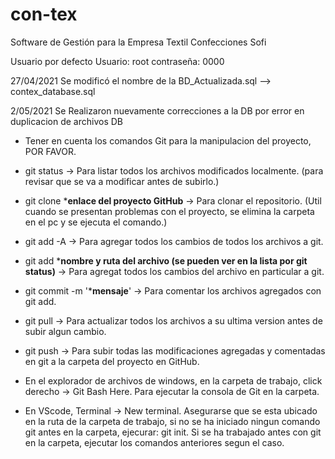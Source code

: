 # con-tex
Software de Gestión para la Empresa Textil Confecciones Sofi

Usuario por defecto
Usuario: root
contraseña: 0000

27/04/2021 Se modificó el nombre de la BD_Actualizada.sql --> contex_database.sql

2/05/2021 Se Realizaron nuevamente correcciones a la DB por error en duplicacion de archivos DB

- Tener en cuenta los comandos Git para la manipulacion del proyecto, POR FAVOR.

- git status -> Para listar todos los archivos modificados localmente. (para revisar que se va a modificar antes de subirlo.)
- git clone ***enlace del proyecto GitHub** -> Para clonar el repositorio. (Util cuando se presentan problemas con el proyecto, se elimina la carpeta en el pc y se ejecuta el comando.)
- git add -A -> Para agregar todos los cambios de todos los archivos a git.
- git add ***nombre y ruta del archivo (se pueden ver en la lista por git status)** -> Para agregat todos los cambios del archivo en particular a git.
- git commit -m '***mensaje**' -> Para comentar los archivos agregados con git add.
- git pull -> Para actualizar todos los archivos a su ultima version antes de subir algun cambio.
- git push -> Para subir todas las modificaciones agregadas y comentadas en git a la carpeta del proyecto en GitHub.

- En el explorador de archivos de windows, en la carpeta de trabajo, click derecho -> Git Bash Here. Para ejecutar la consola de Git en la carpeta.

- En VScode, Terminal -> New terminal. Asegurarse que se esta ubicado en la ruta de la carpeta de trabajo, si no se ha iniciado ningun comando git antes en la carpeta, ejecurar: git init. Si se ha trabajado antes con git en la carpeta, ejecutar los comandos anteriores segun el caso.
